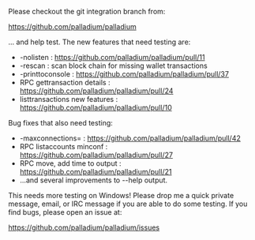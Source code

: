 Please checkout the git integration branch from:

https://github.com/palladium/palladium

... and help test.  The new features that need testing are:

* -nolisten : https://github.com/palladium/palladium/pull/11
* -rescan : scan block chain for missing wallet transactions
* -printtoconsole : https://github.com/palladium/palladium/pull/37
* RPC gettransaction details : https://github.com/palladium/palladium/pull/24
* listtransactions new features : https://github.com/palladium/palladium/pull/10

Bug fixes that also need testing:

* -maxconnections= : https://github.com/palladium/palladium/pull/42
* RPC listaccounts minconf : https://github.com/palladium/palladium/pull/27
* RPC move, add time to output : https://github.com/palladium/palladium/pull/21
* ...and several improvements to --help output.

This needs more testing on Windows!  Please drop me a quick private message, email, or IRC message if you are able to do some testing.  If you find bugs, please open an issue at:

https://github.com/palladium/palladium/issues
